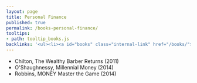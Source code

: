 ```yaml
---
layout: page
title: Personal Finance
published: true
permalink: /books-personal-finance/
tooltips: 
- path: tooltip_books.js
backlinks: '<ul><li><a id="books" class="internal-link" href="/books/">Books</a></li></ul>'
---
```


* Chilton, The Wealthy Barber Returns (2011)
* O'Shaughnessy, Millennial Money (2014)
* Robbins, MONEY Master the Game (2014)
